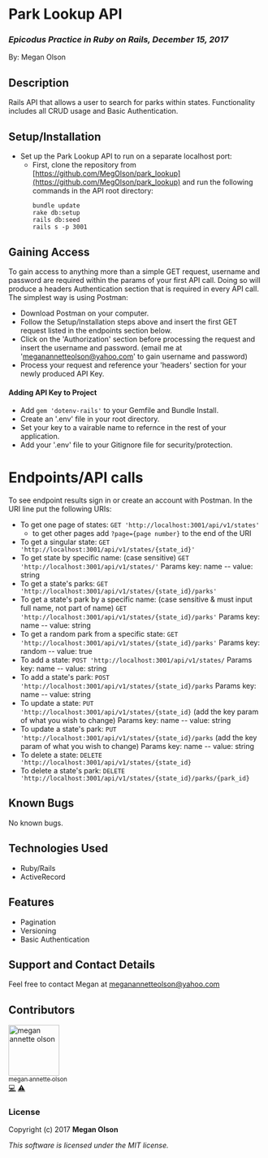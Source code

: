# Park Lookup API
### _Epicodus Practice in Ruby on Rails, December 15, 2017_

By: Megan Olson

## Description

Rails API that allows a user to search for parks within states. Functionality includes all CRUD usage and Basic Authentication.

## Setup/Installation

* Set up the Park Lookup API to run on a separate localhost port:
  * First, clone the repository from [https://github.com/MegOlson/park_lookup](https://github.com/MegOlson/park_lookup) and run the following commands in the API root directory:
    ```
    bundle update
    rake db:setup
    rails db:seed
    rails s -p 3001
    ```
## Gaining Access

To gain access to anything more than a simple GET request, username and password are required within the params of your first API call. Doing so will produce a headers Authentication section that is required in every API call. The simplest way is using Postman:

* Download Postman on your computer.
* Follow the Setup/Installation steps above and insert the first GET request listed in the endpoints section below.
* Click on the 'Authorization' section before processing the request and insert the username and password. (email me at 'meganannetteolson@yahoo.com' to gain username and password)
* Process your request and reference your 'headers' section for your newly produced API Key.

#### Adding API Key to Project

* Add `gem 'dotenv-rails'` to your Gemfile and Bundle Install.
* Create an '.env' file in your root directory.
* Set your key to a vairable name to refernce in the rest of your application.
* Add your '.env' file to your Gitignore file for security/protection.

# Endpoints/API calls

To see endpoint results sign in or create an account with Postman.
In the URI line put the following URIs:

* To get one page of states:
  `GET 'http://localhost:3001/api/v1/states'`
  * to get other pages add `?page={page number}` to the end of the URI
* To get a singular state:
  `GET 'http://localhost:3001/api/v1/states/{state_id}'`
* To get state by specific name: (case sensitive)
  `GET 'http://localhost:3001/api/v1/states/'`
  Params key: name -- value: string
* To get a state's parks:
  `GET 'http://localhost:3001/api/v1/states/{state_id}/parks'`
* To get a state's park by a specific name: (case sensitive & must input full name, not part of name)
  `GET 'http://localhost:3001/api/v1/states/{state_id}/parks'`
  Params key: name -- value: string
* To get a random park from a specific state:
  `GET 'http://localhost:3001/api/v1/states/{state_id}/parks'`
  Params key: random -- value: true
* To add a state:
  `POST 'http://localhost:3001/api/v1/states/`
  Params key: name -- value: string
* To add a state's park:
  `POST 'http://localhost:3001/api/v1/states/{state_id}/parks`
  Params key: name -- value: string
* To update a state:
  `PUT 'http://localhost:3001/api/v1/states/{state_id}`
  (add the key param of what you wish to change)
  Params key: name -- value: string
* To update a state's park:
  `PUT 'http://localhost:3001/api/v1/states/{state_id}/parks`
  (add the key param of what you wish to change)
  Params key: name -- value: string
* To delete a state:
  `DELETE 'http://localhost:3001/api/v1/states/{state_id}`
* To delete a state's park:
  `DELETE 'http://localhost:3001/api/v1/states/{state_id}/parks/{park_id}`

## Known Bugs

No known bugs.

## Technologies Used

* Ruby/Rails
* ActiveRecord

## Features

* Pagination
* Versioning
* Basic Authentication

## Support and Contact Details

Feel free to contact Megan at meganannetteolson@yahoo.com

## Contributors

<img src="https://avatars.githubusercontent.com/MegOlson?s=100" width="100" alt="megan annette olson" /><br />[<sub>megan annette olson</sub>](https://github.com/MegOlson)<br />[💻](https://github.com/MegOlson/park_lookup/commits?author=MegOlson) [⚠️](https://github.com/MegOlson/park_lookup/commits?author=MegOlson)

### License

Copyright (c) 2017 **Megan Olson**

*This software is licensed under the MIT license.*
